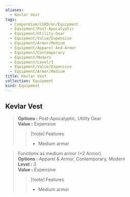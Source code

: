 ```yaml
---
aliases:
  - Kevlar Vest
tags:
  - Compendium/CSRD/en/Equipment
  - Equipment/Post-Apocalyptic
  - Equipment/Utility-Gear
  - Equipment/Value/Expensive
  - Equipment/Armor/Medium
  - Equipment/Apparel-And-Armor
  - Equipment/Contemporary
  - Equipment/Modern
  - Equipment/Level/3
  - Equipment/Value/Expensive
  - Equipment/Armor/Medium
title: Kevlar Vest
collection: Equipment
kind: Equipment
---
```

## Kevlar Vest  
  
>  
> **Options :** Post-Apocalyptic, Utility Gear  
> **Value :** Expensive  
>>[!note] Features  
>> - Medium armor  
  
>Functions as medium armor (+2 Armor).  
> **Options :** Apparel & Armor, Contemporary, Modern  
> **Level :** 3  
> **Value :** Expensive  
>>[!note] Features  
>> - Medium armor